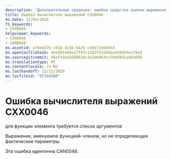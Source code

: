 ```yaml
---
description: 'Дополнительные сведения: ошибка средства оценки выражений ВЫЧИСЛИТЕЛЯ выражений CXX0046'
title: Ошибка вычислителя выражений CXX0046
ms.date: 11/04/2016
f1_keywords:
- CXX0046
helpviewer_keywords:
- CXX0046
- CAN0046
ms.assetid: a76e657b-c018-415b-b426-ce9e72eb645d
ms.openlocfilehash: ebe501484e17f97c1103f52e6bba4208b9e219ed
ms.sourcegitcommit: d6af41e42699628c3e2e6063ec7b03931a49a098
ms.translationtype: MT
ms.contentlocale: ru-RU
ms.lasthandoff: 12/11/2020
ms.locfileid: "97244580"
---
```

# <a name="expression-evaluator-error-cxx0046"></a>Ошибка вычислителя выражений CXX0046

для функции элемента требуется список аргументов

Выражение, именуемое функцией-членом, но не определяющее фактические параметры.

Эта ошибка идентична CAN0046.
